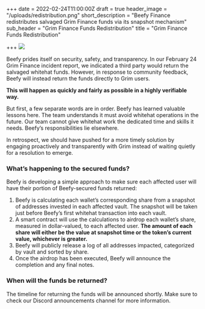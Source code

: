 +++
date = 2022-02-24T11:00:00Z
draft = true
header_image = "/uploads/redistribution.png"
short_description = "Beefy Finance redistributes salvaged Grim Finance funds via its snapshot mechanism"
sub_header = "Grim Finance Funds Redistribution"
title = "Grim Finance Funds Redistribution"

+++
![](/uploads/redistribution.png)

Beefy prides itself on security, safety, and transparency. In our February 24 Grim Finance incident report, we indicated a third party would return the salvaged whitehat funds. However, in response to community feedback, Beefy will instead return the funds directly to Grim users.

**This will happen as quickly and fairly as possible in a highly verifiable way.**

But first, a few separate words are in order. Beefy has learned valuable lessons here. The team understands it must avoid whitehat operations in the future. Our team cannot give whitehat work the dedicated time and skills it needs. Beefy’s responsibilities lie elsewhere.

In retrospect, we should have pushed for a more timely solution by engaging proactively and transparently with Grim instead of waiting quietly for a resolution to emerge.

### What’s happening to the secured funds?

Beefy is developing a simple approach to make sure each affected user will have their portion of Beefy-secured funds returned:

1. Beefy is calculating each wallet’s corresponding share from a snapshot of addresses invested in each affected vault. The snapshot will be taken just before Beefy’s first whitehat transaction into each vault.
2. A smart contract will use the calculations to airdrop each wallet’s share, measured in dollar-valued, to each affected user. **The amount of each share will either be the value at snapshot time or the token’s current value, whichever is greater.**
3. Beefy will publicly release a log of all addresses impacted, categorized by vault and sorted by share.
4. Once the airdrop has been executed, Beefy will announce the completion and any final notes.

### When will the funds be returned?

The timeline for returning the funds will be announced shortly. Make sure to check our Discord announcements channel for more information.
